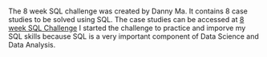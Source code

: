 # 

The 8 week SQL challenge was created by Danny Ma. 
It contains 8 case studies to be solved using SQL.
The case studies can be accessed at [8 week SQL Challenge](https://8weeksqlchallenge.com/getting-started/)
I started the challenge to practice and imporve my SQL skills because SQL is a very important component of Data Science and Data Analysis.

